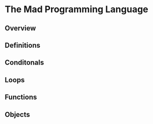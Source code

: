 # The Mad Programming Language

## Overview

## Definitions

## Conditonals

## Loops

## Functions

## Objects

